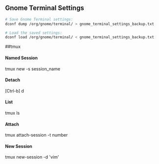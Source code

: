 ## Gnome Terminal Settings
```bash
# Save Gnome Terminal settings:
dconf dump /org/gnome/terminal/ > gnome_terminal_settings_backup.txt

# Load the saved settings:
dconf load /org/gnome/terminal/ < gnome_terminal_settings_backup.txt
```

##tmux

#### Named Session
tmux new -s session_name

#### Detach
[Ctrl-b] d

#### List
tmux ls

#### Attach
tmux attach-session -t number

#### New Session
tmux new-session -d 'vim'

